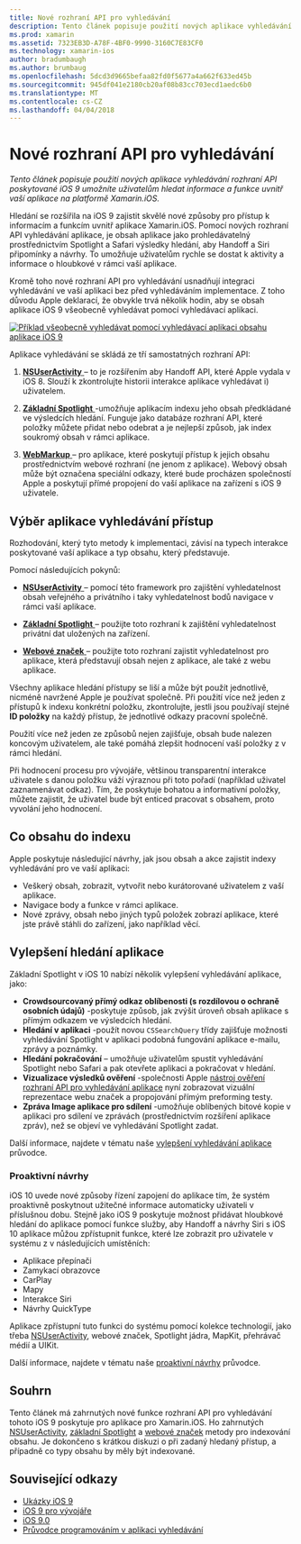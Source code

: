 ```yaml
---
title: Nové rozhraní API pro vyhledávání
description: Tento článek popisuje použití nových aplikace vyhledávání rozhraní API poskytované iOS 9 umožníte uživatelům hledat informace a funkce uvnitř vaší aplikace na platformě Xamarin.iOS.
ms.prod: xamarin
ms.assetid: 7323EB3D-A78F-4BF0-9990-3160C7E83CF0
ms.technology: xamarin-ios
author: bradumbaugh
ms.author: brumbaug
ms.openlocfilehash: 5dcd3d9665befaa82fd0f5677a4a662f633ed45b
ms.sourcegitcommit: 945df041e2180cb20af08b83cc703ecd1aedc6b0
ms.translationtype: MT
ms.contentlocale: cs-CZ
ms.lasthandoff: 04/04/2018
---
```

# <a name="new-search-apis"></a>Nové rozhraní API pro vyhledávání

_Tento článek popisuje použití nových aplikace vyhledávání rozhraní API poskytované iOS 9 umožníte uživatelům hledat informace a funkce uvnitř vaší aplikace na platformě Xamarin.iOS._

Hledání se rozšířila na iOS 9 zajistit skvělé nové způsoby pro přístup k informacím a funkcím uvnitř aplikace Xamarin.iOS. Pomocí nových rozhraní API vyhledávání aplikace, je obsah aplikace jako prohledávatelný prostřednictvím Spotlight a Safari výsledky hledání, aby Handoff a Siri připomínky a návrhy. To umožňuje uživatelům rychle se dostat k aktivity a informace o hloubkové v rámci vaší aplikace.

Kromě toho nové rozhraní API pro vyhledávání usnadňují integraci vyhledávání ve vaší aplikaci bez před vyhledáváním implementace. Z toho důvodu Apple deklarací, že obvykle trvá několik hodin, aby se obsah aplikace iOS 9 všeobecně vyhledávat pomocí vyhledávací aplikaci.

[![](images/intro01.png "Příklad všeobecně vyhledávat pomocí vyhledávací aplikaci obsahu aplikace iOS 9")](images/intro01.png#lightbox)

Aplikace vyhledávání se skládá ze tří samostatných rozhraní API:

1. [**NSUserActivity** ](nsuseractivity.md) – to je rozšířením aby Handoff API, které Apple vydala v iOS 8. Slouží k zkontrolujte historii interakce aplikace vyhledávat i) uživatelem.

2. [**Základní Spotlight** ](corespotlight.md) -umožňuje aplikacím indexu jeho obsah předkládané ve výsledcích hledání. Funguje jako databáze rozhraní API, které položky můžete přidat nebo odebrat a je nejlepší způsob, jak index soukromý obsah v rámci aplikace.

3. [**WebMarkup** ](web-markup.md) – pro aplikace, které poskytují přístup k jejich obsahu prostřednictvím webové rozhraní (ne jenom z aplikace). Webový obsah může být označena speciální odkazy, které bude procházen společností Apple a poskytují přímé propojení do vaší aplikace na zařízení s iOS 9 uživatele.

## <a name="selecting-an-app-search-approach"></a>Výběr aplikace vyhledávání přístup

Rozhodování, který tyto metody k implementaci, závisí na typech interakce poskytované vaší aplikace a typ obsahu, který představuje.

Pomocí následujících pokynů:

- [**NSUserActivity** ](nsuseractivity.md) – pomocí této framework pro zajištění vyhledatelnost obsah veřejného a privátního i taky vyhledatelnost bodů navigace v rámci vaší aplikace.

- [**Základní Spotlight** ](corespotlight.md) – použijte toto rozhraní k zajištění vyhledatelnost privátní dat uložených na zařízení.

- [**Webové značek** ](web-markup.md) – použijte toto rozhraní zajistit vyhledatelnost pro aplikace, která představují obsah nejen z aplikace, ale také z webu aplikace.

Všechny aplikace hledání přístupy se liší a může být použít jednotlivě, nicméně navržené Apple je používat společně. Při použití více než jeden z přístupů k indexu konkrétní položku, zkontrolujte, jestli jsou používají stejné **ID položky** na každý přístup, že jednotlivé odkazy pracovní společně.

Použití více než jeden ze způsobů nejen zajišťuje, obsah bude nalezen koncovým uživatelem, ale také pomáhá zlepšit hodnocení vaší položky z v rámci hledání.

Při hodnocení procesu pro vývojáře, většinou transparentní interakce uživatele s danou položku váží výraznou při toto pořadí (například uživatel zaznamenávat odkaz).
Tím, že poskytuje bohatou a informativní položky, můžete zajistit, že uživatel bude být enticed pracovat s obsahem, proto vyvolání jeho hodnocení.

## <a name="what-content-to-index"></a>Co obsahu do indexu

Apple poskytuje následující návrhy, jak jsou obsah a akce zajistit indexy vyhledávání pro ve vaší aplikaci:

 - Veškerý obsah, zobrazit, vytvořit nebo kurátorované uživatelem z vaší aplikace.
 - Navigace body a funkce v rámci aplikace.
 - Nové zprávy, obsah nebo jiných typů položek zobrazí aplikace, které jste právě stáhli do zařízení, jako například věcí.

## <a name="app-search-enhancements"></a>Vylepšení hledání aplikace

Základní Spotlight v iOS 10 nabízí několik vylepšení vyhledávání aplikace, jako:

- **Crowdsourcovaný přímý odkaz oblíbenosti (s rozdílovou o ochraně osobních údajů)** -poskytuje způsob, jak zvýšit úroveň obsah aplikace s přímým odkazem ve výsledcích hledání.
- **Hledání v aplikaci** -použít novou `CSSearchQuery` třídy zajišťuje možnosti vyhledávání Spotlight v aplikaci podobná fungování aplikace e-mailu, zprávy a poznámky.
- **Hledání pokračování** – umožňuje uživatelům spustit vyhledávání Spotlight nebo Safari a pak otevřete aplikaci a pokračovat v hledání.
- **Vizualizace výsledků ověření** -společnosti Apple [nástroj ověření rozhraní API pro vyhledávání aplikace](https://search.developer.apple.com/appsearch-validation-tool) nyní zobrazovat vizuální reprezentace webu značek a propojování přímým preforming testy.
- **Zpráva Image aplikace pro sdílení** -umožňuje oblíbených bitové kopie v aplikaci pro sdílení ve zprávách (prostřednictvím rozšíření aplikace zpráv), než se objeví ve vyhledávání Spotlight zadat.

Další informace, najdete v tématu naše [vylepšení vyhledávání aplikace](~/ios/platform/search/app-search-enhancements.md) průvodce.

### <a name="proactive-suggestions"></a>Proaktivní návrhy

iOS 10 uvede nové způsoby řízení zapojení do aplikace tím, že systém proaktivně poskytnout užitečné informace automaticky uživateli v příslušnou dobu. Stejně jako iOS 9 poskytuje možnost přidávat hloubkové hledání do aplikace pomocí funkce služby, aby Handoff a návrhy Siri s iOS 10 aplikace můžou zpřístupnit funkce, které lze zobrazit pro uživatele v systému z v následujících umístěních:

- Aplikace přepínači
- Zamykací obrazovce
- CarPlay
- Mapy
- Interakce Siri
- Návrhy QuickType 

Aplikace zpřístupní tuto funkci do systému pomocí kolekce technologií, jako třeba [NSUserActivity](https://developer.xamarin.com/api/type/Foundation.NSUserActivity/), webové značek, Spotlight jádra, MapKit, přehrávač médií a UIKit.

Další informace, najdete v tématu naše [proaktivní návrhy](~/ios/platform/search/proactive-suggestions.md) průvodce.

## <a name="summary"></a>Souhrn

Tento článek má zahrnutých nové funkce rozhraní API pro vyhledávání tohoto iOS 9 poskytuje pro aplikace pro Xamarin.iOS. Ho zahrnutých [NSUserActivity](nsuseractivity.md), [základní Spotlight](corespotlight.md) a [webové značek](web-markup.md) metody pro indexování obsahu. Je dokončeno s krátkou diskuzi o při zadaný hledaný přístup, a případně co typy obsahu by měly být indexované.



## <a name="related-links"></a>Související odkazy

- [Ukázky iOS 9](https://developer.xamarin.com/samples/ios/iOS9/)
- [iOS 9 pro vývojáře](https://developer.apple.com/ios/pre-release/)
- [iOS 9.0](https://developer.apple.com/library/prerelease/ios/releasenotes/General/WhatsNewIniOS/Articles/iOS9.html)
- [Průvodce programováním v aplikaci vyhledávání](https://developer.apple.com/library/prerelease/ios/documentation/General/Conceptual/AppSearch/index.html#//apple_ref/doc/uid/TP40016308)
